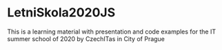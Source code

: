# LetniSkola2020JS

This is a learning  material with presentation and code examples for the IT summer school of 2020 by CzechITas in City of Prague
